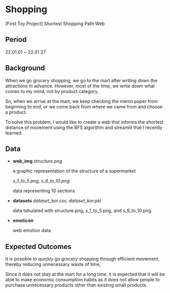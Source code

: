 # Shopping 
[First Toy Project] Shortest Shopping Path Web

## Period
22.01.01 ~ 22.01.27

## Background
When we go grocery shopping, we go to the mart after writing down the attractions in advance. However, most of the time, we write down what comes to my mind, not by product category.

So, when we arrive at the mart, we keep checking the memo paper from beginning to end, or we come back from where we came from and choose a product.

To solve this problem, I would like to create a web that informs the shortest distance of movement using the BFS algorithm and streamlit that I recently learned.


## Data
- **web_img**
  *structure.png*
  
  a graphic representation of the structure of a supermarket
  
  *s_1_to_5.png, s_6_to_10.png*

  data representing 10 sections

- **datasets**
  *dataset_kor.csv, dataset_kor.pkl*

  data tabulated with structure.png, s_1_to_5.png, and s_6_to_10.png

- **emoticon**

  web emotion data 


## Expected Outcomes
It is possible to quickly go grocery shopping through efficient movement, thereby reducing unnecessary waste of time,

Since it does not stay at the mart for a long time, it is expected that it will be able to make economic consumption habits as it does not allow people to purchase unnecessary products other than existing small products.

